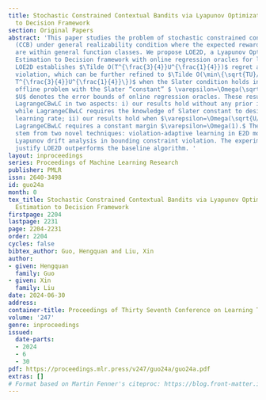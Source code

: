 ```yaml
---
title: Stochastic Constrained Contextual Bandits via Lyapunov Optimization Based Estimation
  to Decision Framework
section: Original Papers
abstract: 'This paper studies the problem of stochastic constrained contextual bandits
  (CCB) under general realizability condition where the expected rewards and costs
  are within general function classes. We propose LOE2D, a Lyapunov Optimization Based
  Estimation to Decision framework with online regression oracles for learning reward/constraint.
  LOE2D establishes $\Tilde O(T^{\frac{3}{4}}U^{\frac{1}{4}})$ regret and constraint
  violation, which can be further refined to $\Tilde O(\min\{\sqrt{TU}/\varepsilon^2,
  T^{\frac{3}{4}}U^{\frac{1}{4}}\})$ when the Slater condition holds in the underlying
  offline problem with the Slater “constant” $ \varepsilon=\Omega(\sqrt{U/T}),$ where
  $U$ denotes the error bounds of online regression oracles. These results improve
  LagrangeCBwLC in two aspects: i) our results hold without any prior information
  while LagrangeCBwLC requires the knowledge of Slater constant to design a proper
  learning rate; ii) our results hold when $\varepsilon=\Omega(\sqrt{U/T})$ while
  LagrangeCBwLC requires a constant margin $\varepsilon=\Omega(1).$ These improvements
  stem from two novel techniques: violation-adaptive learning in E2D module and multi-step
  Lyapunov drift analysis in bounding constraint violation. The experiments further
  justify LOE2D outperforms the baseline algorithm. '
layout: inproceedings
series: Proceedings of Machine Learning Research
publisher: PMLR
issn: 2640-3498
id: guo24a
month: 0
tex_title: Stochastic Constrained Contextual Bandits via Lyapunov Optimization Based
  Estimation to Decision Framework
firstpage: 2204
lastpage: 2231
page: 2204-2231
order: 2204
cycles: false
bibtex_author: Guo, Hengquan and Liu, Xin
author:
- given: Hengquan
  family: Guo
- given: Xin
  family: Liu
date: 2024-06-30
address:
container-title: Proceedings of Thirty Seventh Conference on Learning Theory
volume: '247'
genre: inproceedings
issued:
  date-parts:
  - 2024
  - 6
  - 30
pdf: https://proceedings.mlr.press/v247/guo24a/guo24a.pdf
extras: []
# Format based on Martin Fenner's citeproc: https://blog.front-matter.io/posts/citeproc-yaml-for-bibliographies/
---
```

